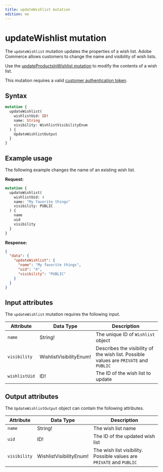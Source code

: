 ```yaml
---
title: updateWishlist mutation
edition: ee
---
```


# updateWishlist mutation

The `updateWishlist` mutation updates the properties of a wish list. Adobe Commerce allows customers to change the name and visibility of wish lists.

<InlineAlert variant="info" slots="text" />

Use the [updateProductsInWishlist mutation]({{page.baseurl}}/graphql/mutations/update-products-in-wishlist.html) to modify the contents of a wish list.

This mutation requires a valid [customer authentication token]({{page.baseurl}}/graphql/mutations/generate-customer-token.html).

## Syntax

```graphql
mutation {
  updateWishlist(
    wishlistUid: ID!
    name: String
    visibility: WishlistVisibilityEnum
  ) {
    UpdateWishlistOutput
  }
}
```

## Example usage

The following example changes the name of an existing wish list.

**Request:**

``` graphql
mutation {
  updateWishlist(
    wishlistUid: 4
    name: "My favorite things"
    visibility: PUBLIC
  ) {
    name
    uid
    visibility
  }
}
```

**Response:**

```json
{
  "data": {
    "updateWishlist": {
      "name": "My favorite things",
      "uid": "4",
      "visibility": "PUBLIC"
    }
  }
}
```

## Input attributes

The `updateWishlist` mutation requires the following input.

Attribute |  Data Type | Description
--- | --- | ---
`name` | String! | The unique ID of `Wishlist` object
`visibility`| WishlistVisibilityEnum! | Describes the visibility of the wish list. Possible values are `PRIVATE` and `PUBLIC`
`wishlistUid` | ID! | The ID of the wish list to update

## Output attributes

The `UpdateWishlistOutput` object can contain the following attributes.

Attribute |  Data Type | Description
--- | --- | ---
`name` | String! | The wish list name
`uid` | ID! | The ID of the updated wish list
`visibility` | WishlistVisibilityEnum! | The wish list visibility. Possible values are `PRIVATE` and `PUBLIC`
